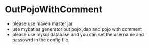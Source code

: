  OutPojoWithComment
 ===
 
- please use maven master jar
- use mybaties generator out pojo ,dao and pojo with comment
- please use mysql database and you can set the username and passowrd in the config file.

